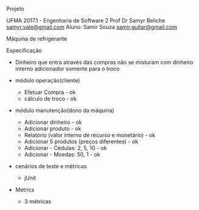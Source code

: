 Projeto

UFMA 2017.1 - Engenharia de Software 2
Prof Dr Samyr Beliche <samyr.vale@gmail.com>
Aluno: Samir Souza <samir.guitar@gmail.com>

Máquina de refrigerante

Especificação
- Dinheiro que entra através das compras não se misturam com dinheiro interno adicionador somente para o troco

- módulo operação(cliente)
    * Efetuar Compra - ok
    * cálculo de troco - ok

- módulo manutenção(dono da máquina)
    * Adicionar dinheiro - ok
    * Adicionar produto - ok
    * Relatório (valor interno de recurso e monetário) - ok
    * Adicionar 5 produtos (preços diferentes) - ok
    * Adicionar - Cédulas: 2, 5, 10 - ok
    * Adicionar - Moedas: 50, 1 - ok

- cenários de teste e métricas
    * jUnit

- Metrics
    * 3 métricas